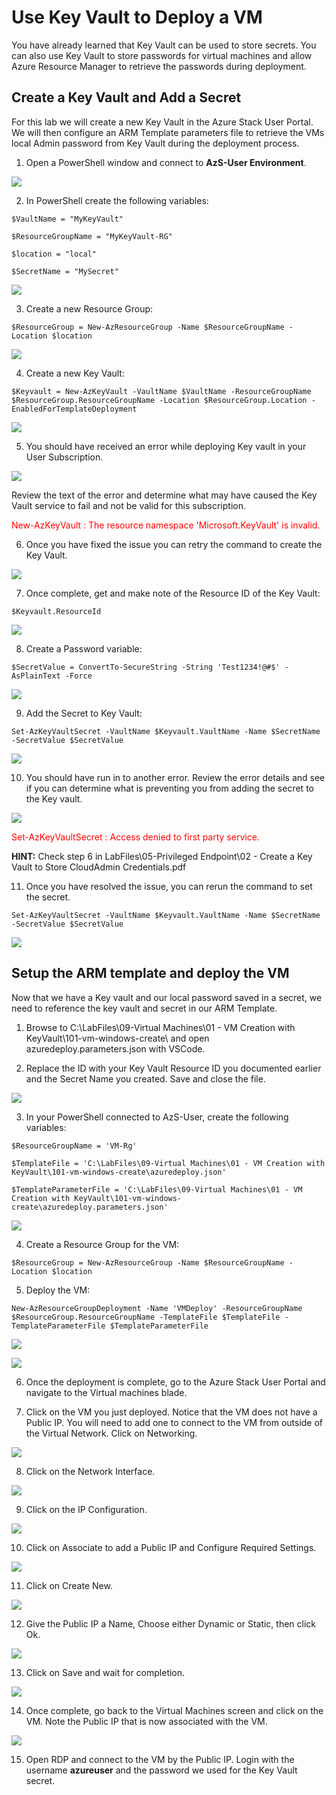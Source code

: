 # Use Key Vault to Deploy a VM

You have already learned that Key Vault can be used to store secrets. You can also use Key Vault to store passwords for virtual machines and allow Azure Resource Manager to retrieve the passwords during deployment.

## Create a Key Vault and Add a Secret

For this lab we will create a new Key Vault in the Azure Stack User Portal. We will then configure an ARM Template parameters file to retrieve the VMs local Admin password from Key Vault during the deployment process.

1. Open a PowerShell window and connect to **AzS-User Environment**.

![](images/Picture1.png)


2. In PowerShell create the following variables:

```
$VaultName = "MyKeyVault"

$ResourceGroupName = "MyKeyVault-RG"

$location = "local"

$SecretName = "MySecret"
```

![](images/Picture2.png)

3. Create a new Resource Group:

```
$ResourceGroup = New-AzResourceGroup -Name $ResourceGroupName -Location $location
```

![](images/Picture3.png)


4. Create a new Key Vault:

```
$Keyvault = New-AzKeyVault -VaultName $VaultName -ResourceGroupName $ResourceGroup.ResourceGroupName -Location $ResourceGroup.Location -EnabledForTemplateDeployment
```

![](images/Picture4.png)


5. You should have received an error while deploying Key vault in your User Subscription.

![](images/Picture5.png)

Review the text of the error and determine what may have caused the Key Vault service to fail and not be valid for this subscription.

<span style="color:red">New-AzKeyVault : The resource namespace 'Microsoft.KeyVault' is invalid.</span>


6. Once you have fixed the issue you can retry the command to create the Key Vault.

![](images/Picture6.png)

7. Once complete, get and make note of the Resource ID of the Key Vault:

```
$Keyvault.ResourceId
```

![](images/Picture7.png)

8. Create a Password variable:

```
$SecretValue = ConvertTo-SecureString -String 'Test1234!@#$' -AsPlainText -Force
```

![](images/Picture8.png)


9. Add the Secret to Key Vault:

```
Set-AzKeyVaultSecret -VaultName $Keyvault.VaultName -Name $SecretName -SecretValue $SecretValue
```

![](images/Picture9.png)


10. You should have run in to another error. Review the error details and see if you can determine what is preventing you from adding the secret to the Key vault.

![](images/Picture10.png)

<span style="color:red">Set-AzKeyVaultSecret : Access denied to first party service.</span>

**HINT:** Check step 6 in LabFiles\05-Privileged Endpoint\02 - Create a Key Vault to Store CloudAdmin Credentials.pdf


11. Once you have resolved the issue, you can rerun the command to set the secret.

```
Set-AzKeyVaultSecret -VaultName $Keyvault.VaultName -Name $SecretName -SecretValue $SecretValue
```

![](images/Picture11.png)

## Setup the ARM template and deploy the VM

Now that we have a Key vault and our local password saved in a secret, we need to reference the key vault and secret in our ARM Template.

1. Browse to C:\LabFiles\09-Virtual Machines\01 - VM Creation with KeyVault\101-vm-windows-create\ and open azuredeploy.parameters.json with VSCode.


2. Replace the ID with your Key Vault Resource ID you documented earlier and the Secret Name you created. Save and close the file.

![](images/Picture12.png)


3. In your PowerShell connected to AzS-User, create the following variables:

```
$ResourceGroupName = 'VM-Rg'

$TemplateFile = 'C:\LabFiles\09-Virtual Machines\01 - VM Creation with KeyVault\101-vm-windows-create\azuredeploy.json'

$TemplateParameterFile = 'C:\LabFiles\09-Virtual Machines\01 - VM Creation with KeyVault\101-vm-windows-create\azuredeploy.parameters.json'

```

![](images/Picture13.png)

4. Create a Resource Group for the VM:

```
$ResourceGroup = New-AzResourceGroup -Name $ResourceGroupName -Location $location
```

5. Deploy the VM:

```
New-AzResourceGroupDeployment -Name 'VMDeploy' -ResourceGroupName $ResourceGroup.ResourceGroupName -TemplateFile $TemplateFile -TemplateParameterFile $TemplateParameterFile
```

![](images/Picture14.png)

![](images/Picture15.png)

6. Once the deployment is complete, go to the Azure Stack User Portal and navigate to the Virtual machines blade.


7. Click on the VM you just deployed. Notice that the VM does not have a Public IP. You will need to add one to connect to the VM from outside of the Virtual Network. Click on Networking.

![](images/Picture16.png)


8. Click on the Network Interface.

![](images/Picture17.png)

9. Click on the IP Configuration.

![](images/Picture18.png)

10. Click on Associate to add a Public IP and Configure Required Settings.

![](images/Picture19.png)

11. Click on Create New.

![](images/Picture20.png)


12. Give the Public IP a Name, Choose either Dynamic or Static, then click Ok.

![](images/Picture21.png)

13. Click on Save and wait for completion.

![](images/Picture22.png)


14. Once complete, go back to the Virtual Machines screen and click on the VM. Note the Public IP that is now associated with the VM.

![](images/Picture23.png)


15. Open RDP and connect to the VM by the Public IP. Login with the username **azureuser** and the password we used for the Key Vault secret.